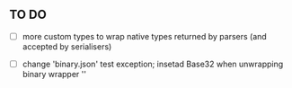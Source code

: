 TO DO
-----

- [ ] more custom types to wrap native types returned by parsers (and accepted by serialisers)
- [ ] change 'binary.json' test exception; insetad Base32 when unwrapping binary wrapper ''

